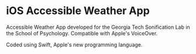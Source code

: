 # iOS Accessible Weather App

Accessible Weather App developed for the Georgia Tech Sonification Lab in the School of Psychology. 
Compatible with Apple's VoiceOver.

Coded using Swift, Apple's new programming language. 
